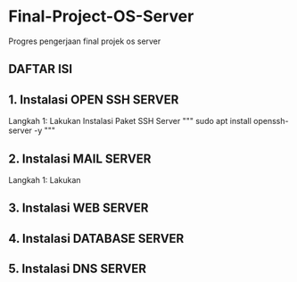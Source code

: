# Final-Project-OS-Server
Progres pengerjaan final projek os server 

## DAFTAR ISI

## 1. Instalasi OPEN SSH SERVER
Langkah 1: Lakukan Instalasi Paket SSH Server 
""" 
sudo apt install openssh-server -y 
"""
## 2. Instalasi MAIL SERVER
Langkah 1: Lakukan
## 3. Instalasi WEB SERVER
## 4. Instalasi DATABASE SERVER
## 5. Instalasi DNS SERVER

